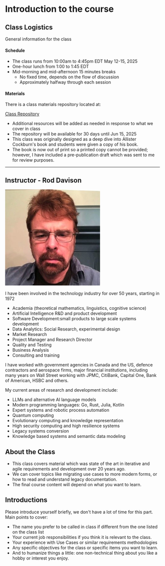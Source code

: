 # Introduction to the course

## Class Logistics

General information for the class

#### Schedule

- The class runs from 10:00am to 4:45pm EDT May 12-15, 2025
- One-hour lunch from 1:00 to 1:45 EDT
- Mid-morning and mid-afternoon 15 minutes breaks
    - No fixed time, depends on the flow of discussion
    - Approximately halfway through each session

#### Materials

There is a class materials repository located at:

[Class Repository](https://github.com/ExgnosisClasses/2509-UseCases-May12)

- Additional resources will be added as needed in response to what we cover in class
- The repository will be available for 30 days until Jun 15, 2025
- This class was originally designed as a deep dive into Allister Cockburn's book and students were given a copy of his book.
- The book is now out of print so a printed copy cannot be provided; however, I have included a pre-publication draft which was sent to me for review purposes.


---


## Instructor - Rod Davison

<img src="images/RodDavison.png" width="309"   alt=""/>

I have been involved in the technology industry for over 50 years, starting in 1972

- Academia (theoretical mathematics, linguistics, cognitive science)
- Artificial Intelligence R&D and product development
- Software Development:small products to large scale systems development
- Data Analytics: Social Research, experimental design
- Market Research
- Project Manager and Research Director
- Quality and Testing
- Business Analysis
- Consulting and training

I have worked with government agencies in Canada and the US, defence contractors and aerospace firms, major financial institutions, including many years on Wall Street working with JPMC, CitiBank, Capital One, Bank of American, HSBC and others.

My current areas of research and development include:

- LLMs and alternative AI language models
- Modern programming languages: Go, Rust, Julia, Kotlin
- Expert systems and robotic process automation
- Quantum computing
- Evolutionary computing and knowledge representation
- High security computing and high resilience systems
- Legacy systems conversion
- Knowledge based systems and semantic data modeling

## About the Class

- This class covers material which was state of the art in iterative and agile requirements and development over 20 years ago.
- We can cover topics like migrating use cases to more modern forms, or how to read and understand legacy documentation.
- The final course content will depend on what you want to learn.

## Introductions

Please introduce yourself briefly, we don't have a lot of time for this part. Main points to cover:

- The name you prefer to be called in class if different from the one listed on the class list
- Your current job responsibilities if you think it is relevant to the class.
- Your experience with Use Cases or similar requirements methodologies 
- Any specific objectives for the class or specific items you want to learn.
- And to humanize things a little: one non-technical thing about you like a hobby or interest you enjoy.
